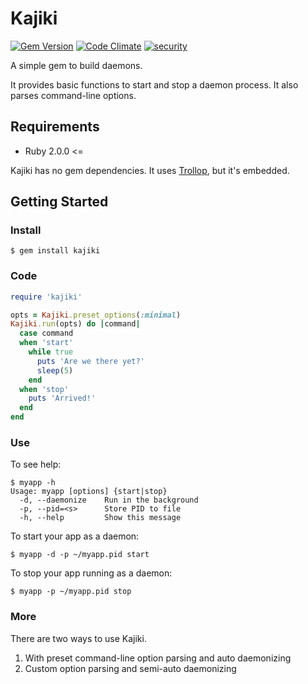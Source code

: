 # Kajiki

[![Gem Version](https://badge.fury.io/rb/kajiki.svg)](http://badge.fury.io/rb/kajiki) [![Code Climate](https://codeclimate.com/github/kenjij/kajiki/badges/gpa.svg)](https://codeclimate.com/github/kenjij/kajiki) [![security](https://hakiri.io/github/kenjij/kajiki/master.svg)](https://hakiri.io/github/kenjij/kajiki/master)

A simple gem to build daemons.

It provides basic functions to start and stop a daemon process. It also parses command-line options.

## Requirements

- Ruby 2.0.0 <=

Kajiki has no gem dependencies. It uses [Trollop](https://rubygems.org/gems/trollop), but it's embedded.

## Getting Started

### Install

```
$ gem install kajiki
```

### Code

```ruby
require 'kajiki'

opts = Kajiki.preset_options(:minimal)
Kajiki.run(opts) do |command|
  case command
  when 'start'
    while true
      puts 'Are we there yet?'
      sleep(5)
    end
  when 'stop'
    puts 'Arrived!'
  end
end
```

### Use

To see help:

```
$ myapp -h
Usage: myapp [options] {start|stop}
  -d, --daemonize    Run in the background
  -p, --pid=<s>      Store PID to file
  -h, --help         Show this message
```

To start your app as a daemon:

```
$ myapp -d -p ~/myapp.pid start
```

To stop your app running as a daemon:

```
$ myapp -p ~/myapp.pid stop
```

### More

There are two ways to use Kajiki.

1. With preset command-line option parsing and auto daemonizing
2. Custom option parsing and semi-auto daemonizing
